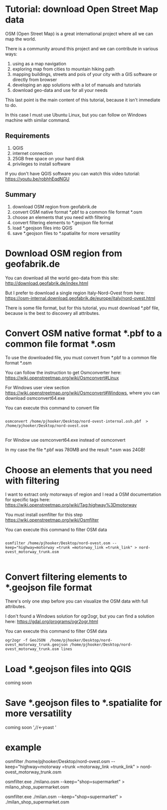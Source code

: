 # Tutorial: download Open Street Map data

OSM (Open Street Map) is a great international project where all we can map the world.

There is a community around this project and we can contribute in various ways:

1. using as a map navigation
2. exploring map from cities to mountain hiking path
3. mapping buildings, streets and pois of your city with a GIS software or directly from browser
4. developing an app solutions with a lot of manuals and tutorials
5. download geo-data and use for all your needs

This last point is the main content of this tutorial, because it isn\'t immediate to do.

In this case I must use Ubuntu Linux, but you can follow on Windows machine with similar command.

## Requirements

1. QGIS
2. internet connection
3. 25GB free space on your hard disk
4. privileges to install software

If you don\'t have QGIS software you can watch this video tutorial: https://youtu.be/robhhEqdNGU

## Summary

1. download OSM region from geofabrik.de
2. convert OSM native format *.pbf to a common file format *.osm
3. choose an elements that you need with filtering
4. convert filtering elements to *.geojson file format
5. load *.geojson files into QGIS
6. save *.geojson files to *.spatialite for more versatility

# Download OSM region from geofabrik.de

You can download all the world geo-data from this site: http://download.geofabrik.de/index.html

But I prefer to download a single region Italy-Nord-Ovest from here: https://osm-internal.download.geofabrik.de/europe/italy/nord-ovest.html

There is some file format, but for this tutorial, you must download *.pbf file, because is the best to discovery all attributes.

# Convert OSM native format *.pbf to a common file format *.osm

To use the downloaded file, you must convert from *.pbf to a common file format *.osm

You can follow the instruction to get Osmconverter here: https://wiki.openstreetmap.org/wiki/Osmconvert#Linux

For Windows user view section https://wiki.openstreetmap.org/wiki/Osmconvert#Windows, where you can download osmconvert64.exe

You can execute this command to convert file

<pre>
<code>
osmconvert /home/pjhooker/Desktop/nord-ovest-internal.osh.pbf  > /home/pjhooker/Desktop/nord-ovest.osm
</code>
</pre>

For Window use osmconvert64.exe instead of osmconvert

In my case the file *.pbf was 780MB and the result *.osm was 24GB!

# Choose an elements that you need with filtering

I want to extract only motorways of region and I read a OSM documentation for specific tags here: https://wiki.openstreetmap.org/wiki/Tag:highway%3Dmotorway

You must install osmfilter for this step https://wiki.openstreetmap.org/wiki/Osmfilter

You can execute this command to filter OSM data

<pre>
<code>
osmfilter /home/pjhooker/Desktop/nord-ovest.osm --keep="highway=motorway =trunk =motorway_link =trunk_link" > nord-ovest_motorway_trunk.osm
</code>
</pre>

# Convert filtering elements to *.geojson file format

There\'s only one step before you can visualize the OSM data with full attributes.

I don\'t found a Windows solution for ogr2ogr, but you can find a solution here: https://gdal.org/programs/ogr2ogr.html

You can execute this command to filter OSM data

```
ogr2ogr -f GeoJSON  /home/pjhooker/Desktop/nord-ovest_motorway_trunk.geojson /home/pjhooker/Desktop/nord-ovest_motorway_trunk.osm lines
```

# Load *.geojson files into QGIS

coming soon

# Save *.geojson files to *.spatialite for more versatility

coming soon 
',//<-yoast
'
# example

osmfilter /home/pjhooker/Desktop/nord-ovest.osm --keep="highway=motorway =trunk =motorway_link =trunk_link" > nord-ovest_motorway_trunk.osm

osmfilter.exe ./milano.osm --keep="shop=supermarket" > milano_shop_supermarket.osm

osmfilter.exe ./milan.osm --keep="shop=supermarket" > ./milan_shop_supermarket.osm
